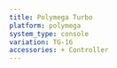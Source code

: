 ```yaml
---
title: Polymega Turbo
platform: polymega
system_type: console
variation: TG-16
accessories: + Controller
---
```

